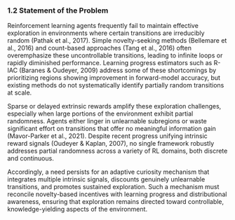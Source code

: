 ### 1.2 Statement of the Problem

Reinforcement learning agents frequently fail to maintain effective exploration in environments where certain transitions are irreducibly random (Pathak et al., 2017). Simple novelty-seeking methods (Bellemare et al., 2016) and count-based approaches (Tang et al., 2016) often overemphasize these uncontrollable transitions, leading to infinite loops or rapidly diminished performance. Learning progress estimators such as R-IAC (Baranes & Oudeyer, 2009) address some of these shortcomings by prioritizing regions showing improvement in forward-model accuracy, but existing methods do not systematically identify partially random transitions at scale.

Sparse or delayed extrinsic rewards amplify these exploration challenges, especially when large portions of the environment exhibit partial randomness. Agents either linger in unlearnable subregions or waste significant effort on transitions that offer no meaningful information gain (Mavor-Parker et al., 2021). Despite recent progress unifying intrinsic reward signals (Oudeyer & Kaplan, 2007), no single framework robustly addresses partial randomness across a variety of RL domains, both discrete and continuous.

Accordingly, a need persists for an adaptive curiosity mechanism that integrates multiple intrinsic signals, discounts genuinely unlearnable transitions, and promotes sustained exploration. Such a mechanism must reconcile novelty-based incentives with learning progress and distributional awareness, ensuring that exploration remains directed toward controllable, knowledge-yielding aspects of the environment.
